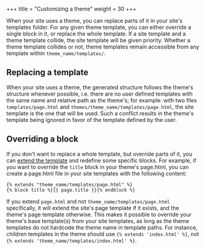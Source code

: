 +++
title = "Customizing a theme"
weight = 30
+++

When your site uses a theme, you can replace parts of it in your site's templates folder. For any given theme template, you can either override a single block in it, or replace the whole template. If a site template and a theme template collide, the site template will be given priority. Whether a theme template collides or not, theme templates remain accessible from any template within `theme_name/templates/`.

## Replacing a template

When your site uses a theme, the generated structure follows the theme's structure whenever possible, i.e. there are no user defined templates with the same name and relative path as the theme's; for example: with two files `templates/page.html` and `themes/theme_name/templates/page.html`, the site template is the one that will be used. Such a conflict results in the theme's template being ignored in favor of the template defined by the user.  

## Overriding a block

If you don't want to replace a whole template, but override parts of it, you can [extend the template](https://tera.netlify.app/docs/#inheritance) and redefine some specific blocks. For example, if you want to override the `title` block in your theme's page.html, you can create a page.html file in your site templates with the following content:

```
{% extends "theme_name/templates/page.html" %}
{% block title %}{{ page.title }}{% endblock %}
```

If you extend `page.html` and not `theme_name/templates/page.html` specifically, it will extend the site's page template if it exists, and the theme's page template otherwise. This makes it possible to override your theme's base template(s) from your site templates, as long as the theme templates do not hardcode the theme name in template paths. For instance, children templates in the theme should use `{% extends 'index.html' %}`, not `{% extends 'theme_name/templates/index.html' %}`.
